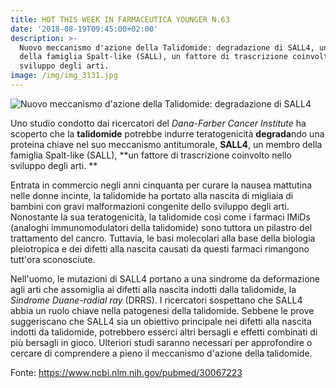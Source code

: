 ```yaml
---
title: HOT THIS WEEK IN FARMACEUTICA YOUNGER N.63
date: '2018-08-19T09:45:00+02:00'
description: >-
  Nuovo meccanismo d'azione della Talidomide: degradazione di SALL4, un membro
  della famiglia Spalt-like (SALL), un fattore di trascrizione coinvolto nello
  sviluppo degli arti.
image: /img/img_3131.jpg
---
```

![Nuovo meccanismo d'azione della Talidomide: degradazione di SALL4](/img/img_3131.jpg)

Uno studio condotto dai ricercatori del _Dana-Farber Cancer Institute_ ha scoperto che la **talidomide** potrebbe indurre teratogenicità **degrada**ndo una proteina chiave nel suo meccanismo antitumorale, **SALL4**, un membro della famiglia Spalt-like (SALL), **un fattore di trascrizione coinvolto nello sviluppo degli arti. **

Entrata in commercio negli anni cinquanta per curare la nausea mattutina nelle donne incinte, la talidomide ha portato alla nascita di migliaia di bambini con gravi malformazioni congenite dello sviluppo degli arti. Nonostante la sua teratogenicità, la talidomide così come i farmaci IMiDs (analoghi immunomodulatori della talidomide) sono tuttora un pilastro del trattamento del cancro. Tuttavia, le basi molecolari alla base della biologia pleiotropica e dei difetti alla nascita causati da questi farmaci rimangono tutt'ora sconosciute. 

Nell'uomo, le mutazioni di SALL4 portano a una sindrome da deformazione agli arti che assomiglia ai difetti alla nascita indotti dalla talidomide, la _Sindrome Duane-radial ray_ (DRRS). I ricercatori sospettano che SALL4 abbia un ruolo chiave nella patogenesi della talidomide. Sebbene le prove suggeriscano che SALL4 sia un obiettivo principale nei difetti alla nascita indotti da talidomide, potrebbero esserci altri bersagli e effetti combinati di più bersagli in gioco. Ulteriori studi saranno necessari per approfondire o cercare di comprendere a pieno il meccanismo d'azione della talidomide.

Fonte: https://www.ncbi.nlm.nih.gov/pubmed/30067223
